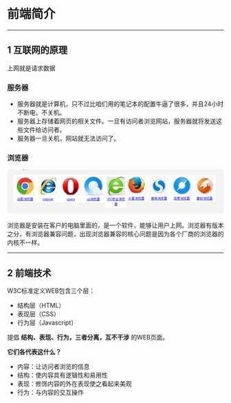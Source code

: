 # 前端简介

---
## 1 互联网的原理

上网就是请求数据

### 服务器

 - 服务器就是计算机，只不过比咱们用的笔记本的配置牛逼了很多，并且24小时不断电，不关机。
 - 服务器上存储着网页的相关文件。一旦有访问者浏览网站，服务器就将发送这些文件给访问者。
 - 服务器一旦关机，网站就无法访问了。

### 浏览器

![](index_files/browsers.png)

浏览器是安装在客户的电脑里面的，是一个软件，能够让用户上网。浏览器有版本之分，有浏览器兼容问题，出现浏览器兼容的核心问题是因为各个厂商的浏览器的内核不一样。

---
## 2 前端技术

W3C标准定义WEB包含三个层：

*   结构层（HTML）
*   表现层（CSS）
*   行为层（Javascript）

提倡 **结构、表现、行为，三者分离，互不干涉** 的WEB页面。

**它们各代表这什么？**

*   内容：让访问者浏览的信息
*   结构：使内容具有逻辑性和易用性
*   表现：修饰内容的外在表现使之看起来美观
*   行为：与内容的交互操作
